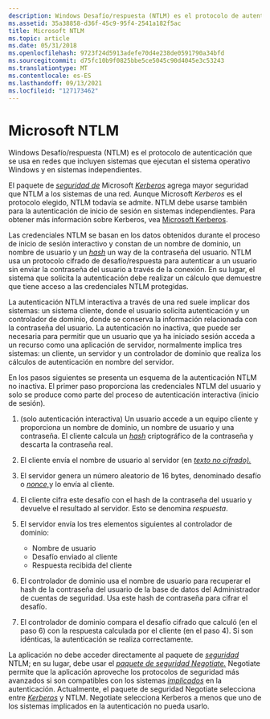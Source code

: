 ```yaml
---
description: Windows Desafío/respuesta (NTLM) es el protocolo de autenticación que se usa en redes que incluyen sistemas que ejecutan el sistema operativo Windows y en sistemas independientes.
ms.assetid: 35a38858-d36f-45c9-95f4-2541a182f5ac
title: Microsoft NTLM
ms.topic: article
ms.date: 05/31/2018
ms.openlocfilehash: 9723f24d5913adefe70d4e238de0591790a34bfd
ms.sourcegitcommit: d75fc10b9f0825bbe5ce5045c90d4045e3c53243
ms.translationtype: MT
ms.contentlocale: es-ES
ms.lasthandoff: 09/13/2021
ms.locfileid: "127173462"
---
```

# <a name="microsoft-ntlm"></a>Microsoft NTLM

Windows Desafío/respuesta (NTLM) es el protocolo de autenticación que se usa en redes que incluyen sistemas que ejecutan el sistema operativo Windows y en sistemas independientes.

El paquete de [*seguridad de*](../secgloss/s-gly.md) Microsoft [*Kerberos*](../secgloss/k-gly.md) agrega mayor seguridad que NTLM a los sistemas de una red. Aunque Microsoft *Kerberos* es el protocolo elegido, NTLM todavía se admite. NTLM debe usarse también para la autenticación de inicio de sesión en sistemas independientes. Para obtener más información sobre Kerberos, vea [Microsoft Kerberos](microsoft-kerberos.md).

Las credenciales NTLM se basan en los datos obtenidos durante el proceso de inicio de sesión interactivo y constan de un nombre de dominio, un nombre de usuario y un [*hash*](../secgloss/h-gly.md) un way de la contraseña del usuario. NTLM usa un protocolo cifrado de desafío/respuesta para autenticar a un usuario sin enviar la contraseña del usuario a través de la conexión. En su lugar, el sistema que solicita la autenticación debe realizar un cálculo que demuestre que tiene acceso a las credenciales NTLM protegidas.

La autenticación NTLM interactiva a través de una red suele implicar dos sistemas: un sistema cliente, donde el usuario solicita autenticación y un controlador de dominio, donde se conserva la información relacionada con la contraseña del usuario. La autenticación no inactiva, que puede ser necesaria para permitir que un usuario que ya ha iniciado sesión acceda a un recurso como una aplicación de servidor, normalmente implica tres sistemas: un cliente, un servidor y un controlador de dominio que realiza los cálculos de autenticación en nombre del servidor.

En los pasos siguientes se presenta un esquema de la autenticación NTLM no inactiva. El primer paso proporciona las credenciales NTLM del usuario y solo se produce como parte del proceso de autenticación interactiva (inicio de sesión).

1.  (solo autenticación interactiva) Un usuario accede a un equipo cliente y proporciona un nombre de dominio, un nombre de usuario y una contraseña. El cliente calcula un [*hash*](../secgloss/h-gly.md) criptográfico de la contraseña y descarta la contraseña real.
2.  El cliente envía el nombre de usuario al servidor (en [*texto no cifrado).*](../secgloss/p-gly.md)
3.  El servidor genera un número aleatorio de 16 bytes, denominado desafío o [*nonce,*](../secgloss/n-gly.md)y lo envía al cliente. 
4.  El cliente cifra este desafío con el hash de la contraseña del usuario y devuelve el resultado al servidor. Esto se denomina *respuesta*.
5.  El servidor envía los tres elementos siguientes al controlador de dominio:

    -   Nombre de usuario
    -   Desafío enviado al cliente
    -   Respuesta recibida del cliente

6.  El controlador de dominio usa el nombre de usuario para recuperar el hash de la contraseña del usuario de la base de datos del Administrador de cuentas de seguridad. Usa este hash de contraseña para cifrar el desafío.
7.  El controlador de dominio compara el desafío cifrado que calculó (en el paso 6) con la respuesta calculada por el cliente (en el paso 4). Si son idénticas, la autenticación se realiza correctamente.

La aplicación no debe acceder directamente al paquete de [*seguridad*](../secgloss/s-gly.md) NTLM; en su lugar, debe usar el [*paquete de seguridad Negotiate.*](../secgloss/n-gly.md) Negotiate permite que la aplicación aproveche los protocolos de seguridad más avanzados si son compatibles con los sistemas [*implicados*](../secgloss/s-gly.md) en la autenticación. Actualmente, el paquete de seguridad Negotiate selecciona entre [*Kerberos*](../secgloss/k-gly.md) y NTLM. Negotiate selecciona Kerberos a menos que uno de los sistemas implicados en la autenticación no pueda usarlo.

 

 
